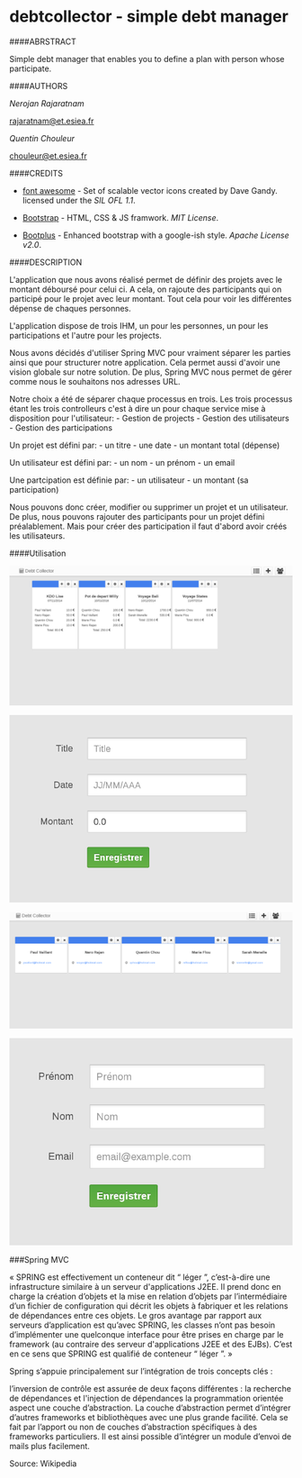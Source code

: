 debtcollector - simple debt manager
============================================================================================================================================

####ABRSTRACT

Simple debt manager that enables you to define a plan with person whose participate.

####AUTHORS

*Nerojan Rajaratnam*

<rajaratnam@et.esiea.fr>

*Quentin Chouleur* 

<chouleur@et.esiea.fr>



####CREDITS

- [font awesome](http://fontawesome.io) - Set of scalable vector icons created by Dave Gandy. licensed under the *SIL OFL 1.1*.

- [Bootstrap](http://getbootstrap.com) - HTML, CSS & JS framwork. *MIT License*.

- [Bootplus](http://aozora.github.io/bootplus/) - Enhanced bootstrap with a google-ish style. *Apache License v2.0*.


####DESCRIPTION

L'application que nous avons réalisé permet de définir des projets avec le montant déboursé pour celui ci. A cela, on rajoute des participants qui on participé pour le projet avec leur montant. Tout cela pour voir les différentes dépense de chaques personnes.

L'application dispose de trois IHM, un pour les personnes, un pour les participations et l'autre pour les projects.

Nous avons décidés d'utiliser Spring MVC pour vraiment séparer les parties ainsi que pour structurer notre application. Cela permet aussi d'avoir une vision globale sur notre solution. De plus, Spring MVC nous permet de gérer comme nous le souhaitons nos adresses URL.

Notre choix a été de séparer chaque processus en trois. Les trois processus étant les trois controlleurs c'est à dire un pour chaque service mise à disposition pour l'utilisateur:
	- Gestion de projects
	- Gestion des utilisateurs
	- Gestion des participations
	
Un projet est défini par:
	- un titre
	- une date
 	- un montant total (dépense)
 
Un utilisateur est défini par:
	- un nom
	- un prénom
	- un email
	
Une partcipation est définie par:
 	- un utilisateur
 	- un montant (sa participation)
 	

Nous pouvons donc créer, modifier ou supprimer un projet et un utilisateur. De plus, nous pouvons rajouter des participants pour un projet défini préalablement. Mais pour créer des participation il faut d'abord avoir créés les utilisateurs.


####Utilisation

![Alt text](/src/main/webapp/resources/screenshots/plans.png?raw=true "Projets")

![Alt text](/src/main/webapp/resources/screenshots/createPlan.png?raw=true "Creation projet")

![Alt text](/src/main/webapp/resources/screenshots/users.png?raw=true "Utilisateurs")

![Alt text](/src/main/webapp/resources/screenshots/createUser.png?raw=true "Creation utilisateur")


###Spring MVC

« SPRING est effectivement un conteneur dit “ léger ”, c’est-à-dire une infrastructure similaire à un serveur d'applications J2EE. Il prend donc en charge la création d’objets et la mise en relation d’objets par l’intermédiaire d’un fichier de configuration qui décrit les objets à fabriquer et les relations de dépendances entre ces objets. Le gros avantage par rapport aux serveurs d’application est qu’avec SPRING, les classes n’ont pas besoin d’implémenter une quelconque interface pour être prises en charge par le framework (au contraire des serveur d'applications J2EE et des EJBs). C’est en ce sens que SPRING est qualifié de conteneur “ léger ”. »

Spring s’appuie principalement sur l’intégration de trois concepts clés :

l’inversion de contrôle est assurée de deux façons différentes : la recherche de dépendances et l'injection de dépendances
la programmation orientée aspect
une couche d’abstraction.
La couche d’abstraction permet d’intégrer d’autres frameworks et bibliothèques avec une plus grande facilité. Cela se fait par l’apport ou non de couches d’abstraction spécifiques à des frameworks particuliers. Il est ainsi possible d’intégrer un module d’envoi de mails plus facilement.

Source: Wikipedia





